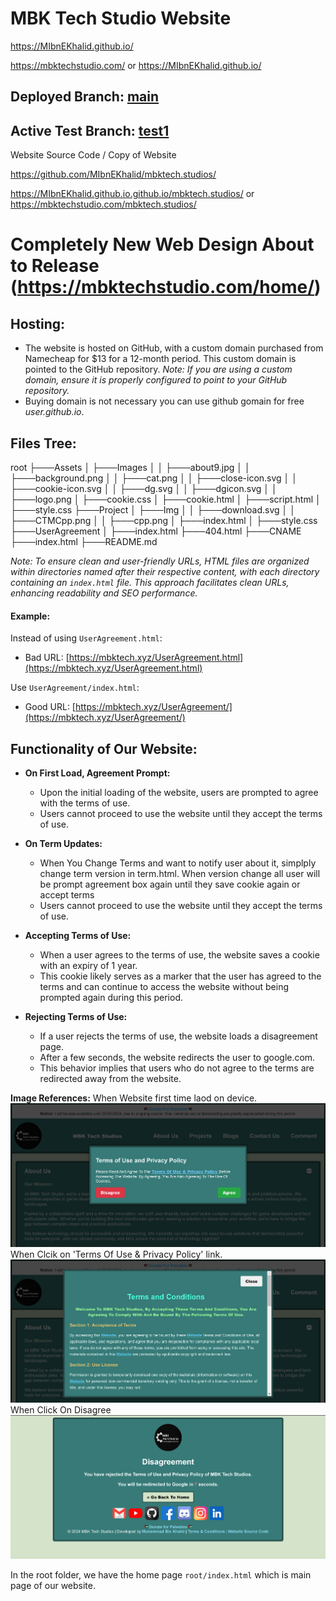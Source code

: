 # MBK Tech Studio Website

https://MIbnEKhalid.github.io/

https://mbktechstudio.com/ or https://MIbnEKhalid.github.io/

## Deployed Branch: [main](https://github.com/MIbnEKhalid/MIbnEKhalid.github.io/tree/main) 
## Active Test Branch: [test1](https://github.com/MIbnEKhalid/MIbnEKhalid.github.io/tree/test1)

Website Source Code / Copy of Website

https://github.com/MIbnEKhalid/mbktech.studios/

https://MIbnEKhalid.github.io.github.io/mbktech.studios/ or https://mbktechstudio.com/mbktech.studios/

# Completely New Web Design About to Release (https://mbktechstudio.com/home/)

## Hosting:
- The website is hosted on GitHub, with a custom domain purchased from Namecheap for $13 for a 12-month period. This custom domain is pointed to the GitHub repository.
  *Note: If you are using a custom domain, ensure it is properly configured to point to your GitHub repository.*
- Buying domain is not necessary you can use github gomain for free *user.github.io*.

## Files Tree:

root
├───Assets
│   ├───Images
│   │   ├───about9.jpg
│   │   ├───background.png
│   │   ├───cat.png
│   │   ├───close-icon.svg
│   │   ├───cookie-icon.svg
│   │   ├───dg.svg
│   │   ├───dgicon.svg
│   │   ├───logo.png
│   ├───cookie.css
│   ├───cookie.html
│   ├───script.html
│   ├───style.css
├───Project
│   ├───Img
│   │   ├───download.svg
│   │   ├───CTMCpp.png
│   │   ├───cpp.png
│   ├───index.html
│   ├───style.css
├───UserAgreement
│   ├───index.html
├───404.html
├───CNAME
├───index.html
├───README.md


*Note: To ensure clean and user-friendly URLs, HTML files are organized within directories named after their respective content, with each directory containing an `index.html` file. This approach facilitates clean URLs, enhancing readability and SEO performance.*

#### Example:

Instead of using `UserAgreement.html`:
- Bad URL: [https://mbktech.xyz/UserAgreement.html](https://mbktech.xyz/UserAgreement.html)

Use `UserAgreement/index.html`:
  - Good URL: [https://mbktech.xyz/UserAgreement/](https://mbktech.xyz/UserAgreement/)

## Functionality of Our Website:

- **On First Load, Agreement Prompt:**
  - Upon the initial loading of the website, users are prompted to agree with the terms of use.
  - Users cannot proceed to use the website until they accept the terms of use.

- **On Term Updates:**
  - When You Change Terms and want to notify user about it, simplply change term version in term.html. When version change all user will be prompt agreement box again until they save cookie again or accept terms
  - Users cannot proceed to use the website until they accept the terms of use.

- **Accepting Terms of Use:**
  - When a user agrees to the terms of use, the website saves a cookie with an expiry of 1 year.
  - This cookie likely serves as a marker that the user has agreed to the terms and can continue to access the website without being prompted again during this period.

- **Rejecting Terms of Use:**
  - If a user rejects the terms of use, the website loads a disagreement page.
  - After a few seconds, the website redirects the user to google.com.
  - This behavior implies that users who do not agree to the terms are redirected away from the website.


**Image References:**
When Website first time laod on device.
![Image 1 Description](Project/MBKTechStudio_SourceCode/termbox.png)
When Clcik on 'Terms Of Use & Privacy Policy' link.
![Image 2 Description](Project/MBKTechStudio_SourceCode/terms.png)
When Click On Disagree
![Image 3 Description](Project/MBKTechStudio_SourceCode/disaagree.png)


In the root folder, we have the home page `root/index.html` which is main page of our website.
